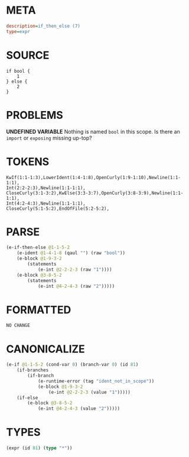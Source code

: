 # META
~~~ini
description=if_then_else (7)
type=expr
~~~
# SOURCE
~~~roc
if bool {
	1
} else {
	2
}
~~~
# PROBLEMS
**UNDEFINED VARIABLE**
Nothing is named `bool` in this scope.
Is there an `import` or `exposing` missing up-top?

# TOKENS
~~~zig
KwIf(1:1-1:3),LowerIdent(1:4-1:8),OpenCurly(1:9-1:10),Newline(1:1-1:1),
Int(2:2-2:3),Newline(1:1-1:1),
CloseCurly(3:1-3:2),KwElse(3:3-3:7),OpenCurly(3:8-3:9),Newline(1:1-1:1),
Int(4:2-4:3),Newline(1:1-1:1),
CloseCurly(5:1-5:2),EndOfFile(5:2-5:2),
~~~
# PARSE
~~~clojure
(e-if-then-else @1-1-5-2
	(e-ident @1-4-1-8 (qaul "") (raw "bool"))
	(e-block @1-9-3-2
		(statements
			(e-int @2-2-2-3 (raw "1"))))
	(e-block @3-8-5-2
		(statements
			(e-int @4-2-4-3 (raw "2")))))
~~~
# FORMATTED
~~~roc
NO CHANGE
~~~
# CANONICALIZE
~~~clojure
(e-if @1-1-5-2 (cond-var 0) (branch-var 0) (id 81)
	(if-branches
		(if-branch
			(e-runtime-error (tag "ident_not_in_scope"))
			(e-block @1-9-3-2
				(e-int @2-2-2-3 (value "1")))))
	(if-else
		(e-block @3-8-5-2
			(e-int @4-2-4-3 (value "2")))))
~~~
# TYPES
~~~clojure
(expr (id 81) (type "*"))
~~~
